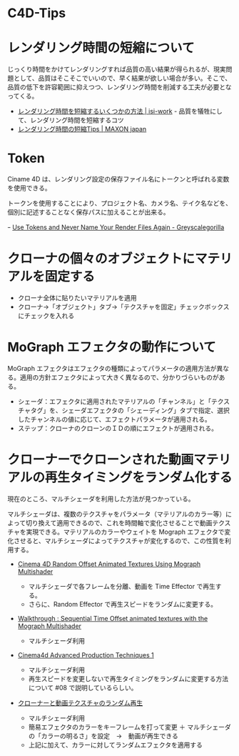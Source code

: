 # C4D-Tips

# レンダリング時間の短縮について

じっくり時間をかけてレンダリングすれば品質の高い結果が得られるが、現実問題として、品質はそこそこでいいので、早く結果が欲しい場合が多い。そこで、品質の低下を許容範囲に抑えつつ、レンダリング時間を削減する工夫が必要となってくる。

- [レンダリング時間を短縮するいくつかの方法 | isi-work](https://isi-work.com/20160122/fstcg/) - 品質を犠牲にして、レンダリング時間を短縮するコツ
- [レンダリング時間の短縮Tips | MAXON japan](https://www.maxonjapan.jp/archives/2906)


# Token

Ciname 4D は、レンダリング設定の保存ファイル名にトークンと呼ばれる変数を使用できる。

トークンを使用することにより、プロジェクト名、カメラ名、テイク名などを、個別に記述することなく保存パスに加えることが出来る。

ｰ [Use Tokens and Never Name Your Render Files Again - Greyscalegorilla](https://greyscalegorilla.com/tutorials/tokens-name-renders-c4d/)

# クローナの個々のオブジェクトにマテリアルを固定する

- クローナ全体に貼りたいマテリアルを適用
- クローナ→「オブジェクト」タブ→「テクスチャを固定」チェックボックスにチェックを入れる

# MoGraph エフェクタの動作について

MoGraph エフェクタはエフェクタの種類によってパラメータの適用方法が異なる。適用の方針エフェクタによって大きく異なるので、分かりづらいものがある。

- シェーダ：エフェクタに適用されたマテリアルの「チャンネル」と「テクスチャタグ」を、シェーダエフェクタの「シェーディング」タブで指定、選択したチャンネルの値に応じて、エフェクトパラメータが適用される。
- ステップ：クローナのクローンのＩＤの順にエフェクトが適用される。

# クローナーでクローンされた動画マテリアルの再生タイミングをランダム化する

現在のところ、マルチシェーダを利用した方法が見つかっている。

マルチシェーダは、複数のテクスチャをパラメータ（マテリアルのカラー等）によって切り換えて適用できるので、これを時間軸で変化させることで動画テクスチャを実現できる。マテリアルのカラーやウェイトを Mograph エフェクタで変化させると、マルチシェーダによってテクスチャが変化するので、この性質を利用する。

- [Cinema 4D Random Offset Animated Textures Using Mograph Multishader](https://vimeo.com/21302433)
  - マルチシェーダで各フレームを分離、動画を Time Effector で再生する。
  - さらに、Random Effector で再生スピードをランダムに変更する。

- [Walkthrough : Sequential Time Offset animated textures with the Mograph Multishader](https://vimeo.com/55689488)
  - マルチシェーダ利用

- [Cinema4d Advanced Production Techniques 1](https://vimeo.com/ondemand/c4dapt/90202601)
  - マルチシェーダ利用
  - 再生スピードを変更しないで再生タイミングをランダムに変更する方法について #08 で説明しているらしい。

- [クローナーと動画テクスチャのランダム再生](http://www.tmsmedia.co.jp/phpbb/viewtopic.php?f=4&t=464)
  - マルチシェーダ利用
  - 簡易エフェクタのカラーをキーフレームを打って変更 ＋ マルチシェーダの「カラーの明るさ」を設定　→　動画が再生できる
  - 上記に加えて、カラーに対してランダムエフェクタを適用する



